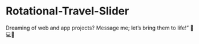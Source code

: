 # Rotational-Travel-Slider

Dreaming of web and app projects? Message me; let’s bring them to life!” 🌟💻📱
